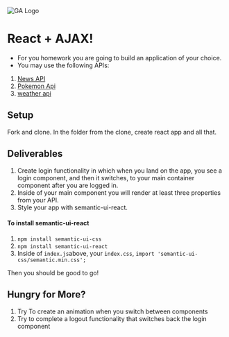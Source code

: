 ![GA Logo](https://camo.githubusercontent.com/6ce15b81c1f06d716d753a61f5db22375fa684da/68747470733a2f2f67612d646173682e73332e616d617a6f6e6177732e636f6d2f70726f64756374696f6e2f6173736574732f6c6f676f2d39663838616536633963333837313639306533333238306663663535376633332e706e67)

# React + AJAX!

- For you homework you are going to build an application of your choice. 
- You may use the following APIs:
1. [News API](https://newsapi.org/docs/get-started)
2. [Pokemon Api](https://pokeapi.co/)
3. [weather api](https://openweathermap.org/api)

## Setup

Fork and clone. In the folder from the clone, create react app and all that.

## Deliverables
1. Create login functionality in which when you land on the app, you see a login component, and then it switches, to your main container component after you are logged in.  
2. Inside of your main component you will render at least three properties from your API.
3. Style your app with semantic-ui-react.

#### To install semantic-ui-react
1.  `npm install semantic-ui-css`
2.  `npm install semantic-ui-react`
3.  Inside of `index.js`above, your `index.css`, `import 'semantic-ui-css/semantic.min.css';`

Then you should be good to go!

## Hungry for More? 

1. Try To create an animation when you switch between components
2. Try to complete a logout functionality that switches back the login component
